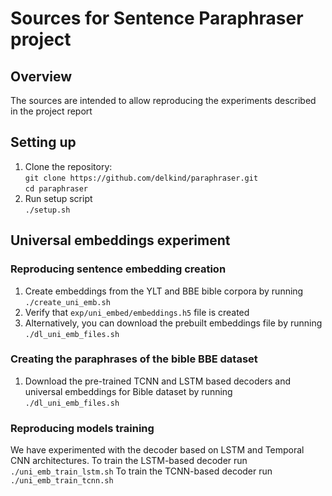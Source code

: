 # Sources for Sentence Paraphraser project

## Overview
The sources are intended to allow reproducing the experiments described in the project report
## Setting up
1. Clone the repository: <br>
`git clone https://github.com/delkind/paraphraser.git`<br>
`cd paraphraser`
2. Run setup script<br> 
`./setup.sh`
 
 ## Universal embeddings experiment
 
 ### Reproducing sentence embedding creation
 1. Create embeddings from the YLT and BBE bible corpora by running<br>
 `./create_uni_emb.sh`
 2. Verify that `exp/uni_embed/embeddings.h5` file is created
 3. Alternatively, you can download the prebuilt embeddings file by running<br>
 `./dl_uni_emb_files.sh`
 
 ### Creating the paraphrases of the bible BBE dataset
 1. Download the pre-trained TCNN and LSTM based decoders and universal embeddings for Bible dataset by running<br>
 `./dl_uni_emb_files.sh`
 
 ### Reproducing models training
 We have experimented with the decoder based on LSTM and Temporal CNN architectures. To train the LSTM-based decoder
 run<br>
 `./uni_emb_train_lstm.sh`
 To train the TCNN-based decoder run <br>
 `./uni_emb_train_tcnn.sh`
 